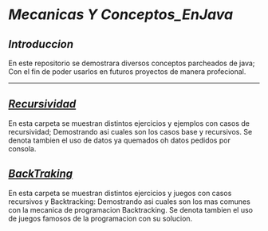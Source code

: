 # _Mecanicas Y Conceptos_EnJava_

## _Introduccion_
En este repositorio se demostrara diversos conceptos parcheados de java; Con el fin de poder usarlos en futuros proyectos de manera profecional.

_____

## [_Recursividad_](./Recursividad)
En esta carpeta se muestran distintos ejercicios y ejemplos con casos de recursividad; Demostrando asi cuales son los casos base y recursivos. Se denota tambien el uso de datos ya quemados oh datos pedidos por consola.

## [_BackTraking_](./Backtracking)
En esta carpeta se muestran distintos ejercicios y juegos con casos recursivos y Backtracking: Demostrando asi cuales son los mas comunes con la mecanica de programacion Backtracking. Se denota tambien el uso de juegos famosos de la programacion con su solucion.